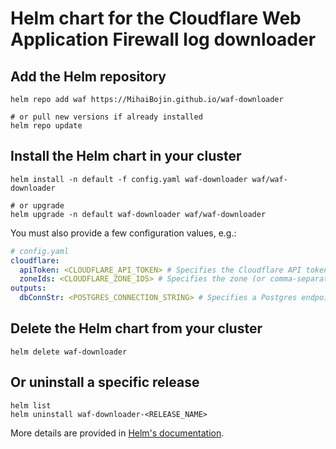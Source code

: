 # Helm chart for the Cloudflare Web Application Firewall log downloader

## Add the Helm repository

```shell
helm repo add waf https://MihaiBojin.github.io/waf-downloader

# or pull new versions if already installed
helm repo update
```

## Install the Helm chart in your cluster

```shell
helm install -n default -f config.yaml waf-downloader waf/waf-downloader

# or upgrade
helm upgrade -n default waf-downloader waf/waf-downloader
```

You must also provide a few configuration values, e.g.:

```yaml
# config.yaml
cloudflare:
  apiToken: <CLOUDFLARE_API_TOKEN> # Specifies the Cloudflare API token
  zoneIds: <CLOUDFLARE_ZONE_IDS> # Specifies the zone (or comma-separated list of zones) to download logs from
outputs:
  dbConnStr: <POSTGRES_CONNECTION_STRING> # Specifies a Postgres endpoint to send the logs to
```

## Delete the Helm chart from your cluster

```shell
helm delete waf-downloader
```

## Or uninstall a specific release

```shell
helm list
helm uninstall waf-downloader-<RELEASE_NAME>
```

More details are provided in [Helm's documentation](https://helm.sh/docs/intro/quickstart/#learn-about-releases).
